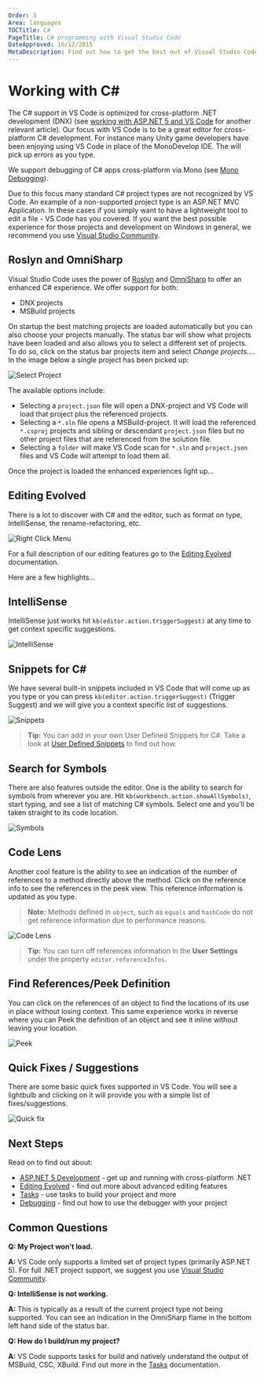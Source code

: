 ```yaml
---
Order: 3
Area: languages
TOCTitle: C#
PageTitle: C# programming with Visual Studio Code
DateApproved: 10/12/2015
MetaDescription: Find out how to get the best out of Visual Studio Code and C#.
---
```



# Working with C&#35;

The C# support in VS Code is optimized for cross-platform .NET development (DNX) (see [working with ASP.NET 5 and VS Code](/docs/runtimes/ASPnet5) for another relevant article).  Our focus with VS Code is to be a great editor for cross-platform C# development.  For instance many Unity game developers have been enjoying using VS Code in place of the MonoDevelop IDE.  The will pick up errors as you type.

We support debugging of C# apps cross-platform via Mono (see [Mono Debugging](/Docs/editor/debugging#_mono-debugging)).

Due to this focus many standard C# project types are not recognized by VS Code.  An example of a non-supported project type is an ASP.NET MVC Application.  In these cases if you simply want to have a lightweight tool to edit a file - VS Code has you covered.  If you want the best possible experience for those projects and development on Windows in general, we recommend you use [Visual Studio Community](https://www.visualstudio.com/products/visual-studio-community-vs).



## Roslyn and OmniSharp
Visual Studio Code uses the power of [Roslyn](https://github.com/dotnet/roslyn) and [OmniSharp](http://www.omnisharp.net) to offer an enhanced C# experience.  We offer support for both:
- DNX projects
- MSBuild projects

On startup the best matching projects are loaded automatically but you can also choose your projects manually.  The status bar will show what projects have been loaded and also allows you to select a different set of projects. To do so, click on the status bar projects item and select *Change projects…*.  In the image below a single project has been picked up:

![Select Project](images/csharp/selectproject.png)

The available options include:

* Selecting a ```project.json``` file will open a DNX-project and VS Code will load that project plus the referenced projects.
* Selecting a ```*.sln``` file opens a MSBuild-project. It will load the referenced ```*.csproj``` projects and sibling or descendant ```project.json``` files but no other project files that are referenced from the solution file.
* Selecting a ```folder``` will make VS Code scan for ```*.sln``` and ```project.json``` files and VS Code will attempt to load them all.

Once the project is loaded the enhanced experiences light up...


## Editing Evolved
There is a lot to discover with C# and the editor, such as format on type, IntelliSense, the rename-refactoring, etc.

![Right Click Menu](images/csharp/editingevolved.png)

For a full description of our editing features go to the [Editing Evolved](/docs/editor/editingevolved) documentation.

Here are a few highlights...

## IntelliSense
IntelliSense just works hit `kb(editor.action.triggerSuggest)` at any time to get context specific suggestions.

![IntelliSense](images/csharp/intellisense.png)

## Snippets for C&#35;
We have several built-in snippets included in VS Code that will come up as you type or you can press `kb(editor.action.triggerSuggest)` (Trigger Suggest) and we will give you a context specific list of suggestions.

![Snippets](images/csharp/snippet.png)

>**Tip:** You can add in your own User Defined Snippets for C#.  Take a look at [User Defined Snippets](/docs/customization/userdefinedsnippets) to find out how.

## Search for Symbols
There are also features outside the editor. One is the ability to search for symbols from wherever you are. Hit `kb(workbench.action.showAllSymbols)`, start typing, and see a list of matching C# symbols. Select one and you’ll be taken straight to its code location.

![Symbols](images/csharp/symbols.png)

## Code Lens
Another cool feature is the ability to see an indication of the number of references to a method directly above the method. Click on the reference info to see the references in the peek view.  This reference information is updated as you type.

>**Note:** Methods defined in `object`, such as `equals` and `hashCode` do not get reference information due to performance reasons.

![Code Lens](images/csharp/codelens.png)

>**Tip:** You can turn off references information in the __User Settings__ under the property `editor.referenceInfos`.


## Find References/Peek Definition

You can click on the references of an object to find the locations of its use in place without losing context.  This same experience works in reverse where you can Peek the definition of an object and see it inline without leaving your location.

![Peek](images/csharp/peek.png)


## Quick Fixes / Suggestions
There are some basic quick fixes supported in VS Code.  You will see a lightbulb and clicking on it will provide you with a simple list of fixes/suggestions.

![Quick fix](images/csharp/lightbulb.png)



## Next Steps
Read on to find out about:

* [ASP.NET 5 Development](/docs/runtimes/ASPnet5) - get up and running with cross-platform .NET
* [Editing Evolved](/docs/editor/editingevolved) - find out more about advanced editing features
* [Tasks](/docs/editor/tasks) - use tasks to build your project and more
* [Debugging](/docs/editor/debugging) - find out how to use the debugger with your project



## Common Questions

**Q: My Project won't load.**

**A:** VS Code only supports a limited set of project types (primarily ASP.NET 5).  For full .NET project support, we suggest you use [Visual Studio Community](https://www.visualstudio.com/products/visual-studio-community-vs).

**Q: IntelliSense is not working.**

**A:** This is typically as a result of the current project type not being supported.  You can see an indication in the OmniSharp flame in the bottom left hand side of the status bar.

**Q: How do I build/run my project?**

**A:** VS Code supports tasks for build and natively understand the output of MSBuild, CSC, XBuild.  Find out more in the [Tasks](/docs/editor/tasks) documentation.

